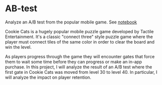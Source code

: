 # AB-test

Analyze an A/B test from the popular mobile game.
See [notebook](http://nbviewer.jupyter.org/github/gukun770/AB-test/blob/master/AB%20Testing%20with%20Cookie%20Cats.ipynb)


Cookie Cats is a hugely popular mobile puzzle game developed by Tactile Entertainment. It's a classic "connect three" style puzzle game where the player must connect tiles of the same color in order to clear the board and win the level. 

As players progress through the game they will encounter gates that force them to wait some time before they can progress or make an in-app purchase. In this project, I will analyze the result of an A/B test where the first gate in Cookie Cats was moved from level 30 to level 40. In particular, I will analyze the impact on player retention.
